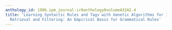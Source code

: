 ```yaml
---
anthology_id: 1996.ipm_journal-ir0anthology0volumeA32A2.4
title: 'Learning Syntactic Rules and Tags with Genetic Algorithms for Information
  Retrieval and Filtering: An Empirical Basis for Grammatical Rules'
---
```

